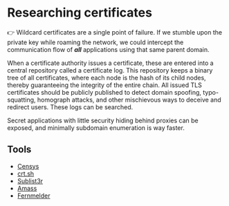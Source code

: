 # Researching certificates

👉 Wildcard certificates are a single point of failure. If we stumble upon the private key while roaming the
network, we could intercept the communication flow of ***all*** applications using that same parent domain.

When a certificate authority issues a certificate, these are entered into a central repository called a certificate log. 
This repository keeps a binary tree of all certificates, where each node is the hash of its child nodes, thereby 
guaranteeing the integrity of the entire chain. All issued TLS certificates should be publicly published to detect 
domain spoofing, typo-squatting, homograph attacks, and other mischievous ways to deceive and redirect users. These 
logs can be searched.

Secret applications with little security hiding behind proxies can be exposed, and minimally subdomain enumeration 
is way faster.

## Tools

* [Censys](https://censys.io/)
* [crt.sh](https://crt.sh/)
* [Sublist3r](https://github.com/aboul3la/Sublist3r)
* [Amass](https://github.com/OWASP/Amass/)
* [Fernmelder](https://github.com/stealth/fernmelder/)